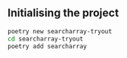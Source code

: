 

## Initialising the project
```bash
poetry new searcharray-tryout
cd searcharray-tryout
poetry add searcharray 
```

